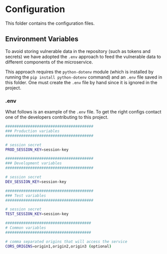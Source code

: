 # Configuration

This folder contains the configuration files.

## Environment Variables

To avoid storing vulnerable data in the repository (such as tokens
and secrets) we have adopted the `.env` approach to feed the vulnerable data to
different components of the microservice.

This approach requires the `python-dotenv` module (which is installed by running
the `pip install python-dotenv` command) and an `.env` file saved in this folder.
One must create the `.env` file by hand since it is ignored in the project.

### .env
What follows is an example of the `.env` file. To get the right configs contact
one of the developers contributing to this project.


```bash
#######################################
### Production variables
#######################################

# session secret
PROD_SESSION_KEY=session-key

#######################################
### Development variables
#######################################

# session secret
DEV_SESSION_KEY=session-key

#######################################
### Test variables
#######################################

# session secret
TEST_SESSION_KEY=session-key

######################################
# Common variables
######################################

# comma separated origins that will access the service
CORS_ORIGINS=origin1,origin2,origin3 (optional)

```
